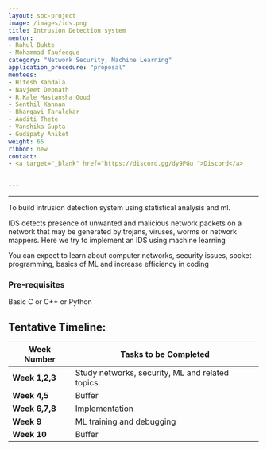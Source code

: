 ```yaml
---
layout: soc-project
image: /images/ids.png
title: Intrusion Detection system 
mentor:
- Rahul Bukte  
- Mohammad Taufeeque 
category: "Network Security, Machine Learning"
application_procedure: "proposal"
mentees:
- Hitesh Kandala
- Navjeet Debnath
- R.Kale Mastansha Goud
- Senthil Kannan
- Bhargavi Taralekar
- Aaditi Thete
- Vanshika Gupta
- Gudipaty Aniket 
weight: 65
ribbon: new
contact:
- <a target="_blank" href="https://discord.gg/dy9PGu ">Discord</a>


---
```


---
To build intrusion detection system using statistical analysis and ml. 

<!--break-->
IDS detects presence of unwanted and malicious network packets on a network that may be generated by trojans, viruses, worms or network mappers. Here we try to implement an IDS using machine learning
<!--break-->

You can expect to learn about computer networks, security issues, socket programming, basics of ML and increase efficiency in coding


### Pre-requisites
 Basic C or C++ or Python

<!--break-->



## Tentative Timeline:

|Week Number  | Tasks to be Completed|
|--- | --- | 
|**Week 1,2,3** | Study networks, security, ML and related topics.
|**Week 4,5** |Buffer|
|**Week 6,7,8** | Implementation |
|**Week 9** |ML training and debugging |
|**Week 10** | Buffer |


